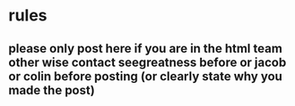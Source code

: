 # rules 
## please only post here if you are in the html team other wise contact seegreatness before or jacob or colin before posting (or clearly state why you made the post)
